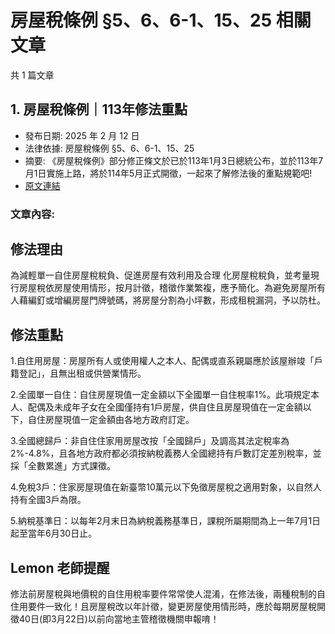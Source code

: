 # 房屋稅條例 §5、6、6-1、15、25 相關文章

共 1 篇文章

## 1. 房屋稅條例｜113年修法重點

- 發布日期: 2025 年 2 月 12 日
- 法律依據: 房屋稅條例 §5、6、6-1、15、25
- 摘要: 《房屋稅條例》部分修正條文於已於113年1月3日總統公布，並於113年7月1日實施上路，將於114年5月正式開徵，一起來了解修法後的重點規範吧!
- [原文連結](https://www.jasper-realestate.com/%e6%88%bf%e5%b1%8b%e7%a8%85_%e6%a2%9d%e4%be%8b113%e5%b9%b4%e4%bf%ae%e6%b3%95%e9%87%8d%e9%bb%9e/)

### 文章內容:

## 修法理由

為減輕單一自住房屋稅稅負、促進房屋有效利用及合理 化房屋稅稅負，並考量現行房屋稅依房屋使用情形，按月計徵，稽徵作業繁複，應予簡化。為避免房屋所有人藉編釘或增編房屋門牌號碼，將房屋分割為小坪數，形成租稅漏洞，予以防杜。

## 修法重點

1.自住用房屋：房屋所有人或使用權人之本人、配偶或直系親屬應於該屋辦竣「戶籍登記」，且無出租或供營業情形。

2.全國單一自住：自住房屋現值一定金額以下全國單一自住稅率1%。此項規定本人、配偶及未成年子女在全國僅持有1戶房屋，供自住且房屋現值在一定金額以下，自住房屋現值一定金額由各地方政府訂定。

3.全國總歸戶：非自住住家用房屋改按「全國歸戶」及調高其法定稅率為2%-4.8%，且各地方政府都必須按納稅義務人全國總持有戶數訂定差別稅率，並採「全數累進」方式課徵。

4.免稅3戶：住家房屋現值在新臺幣10萬元以下免徵房屋稅之適用對象，以自然人持有全國3戶為限。

5.納稅基準日：以每年2月末日為納稅義務基準日，課稅所屬期間為上一年7月1日起至當年6月30日止。

## Lemon 老師提醒

修法前房屋稅與地價稅的自住用稅率要件常常使人混淆，在修法後，兩種稅制的自住用要件一致化！且房屋稅改以年計徵，變更房屋使用情形時，應於每期房屋稅開徵40日(即3月22日)以前向當地主管稽徵機關申報唷！